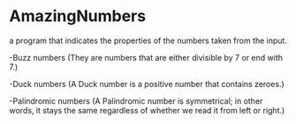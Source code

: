 # AmazingNumbers
a program that indicates the properties of the numbers taken from the input.


-Buzz numbers
(They are numbers that are either divisible by 7 or end with 7.)

-Duck numbers
(A Duck number is a positive number that contains zeroes.)

-Palindromic numbers
(A Palindromic number is symmetrical; in other words, it stays the same regardless of whether we read it from left or right.)

